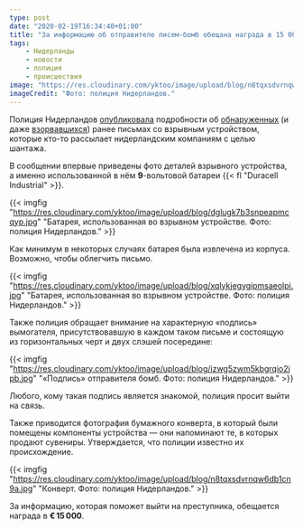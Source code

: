 ```yaml
---
type: post
date: "2020-02-19T16:34:40+01:00"
title: "За информацию об отправителе писем-бомб обещана награда в 15 000 евро"
tags:
    - Нидерланды
    - новости
    - полиция
    - происшествия
image: "https://res.cloudinary.com/yktoo/image/upload/blog/n8tqxsdvrnqw6db1cn9a.jpg"
imageCredit: "Фото: полиция Нидерландов."
---
```


Полиция Нидерландов [опубликовала](https://www.politie.nl/gezocht-en-vermist/gezochte-personen/2020/februari/05-onderzoek-naar-bombrieven-laatste-stand-van-zaken.html) подробности об [обнаруженных](0537) (и даже [взорвавшихся](0612)) ранее письмах со взрывным устройством, которые кто-то рассылает нидерландским компаниям с целью шантажа.

В сообщении впервые приведены фото деталей взрывного устройства, а именно использованной в нём **9**-вольтовой батареи {{< fl "Duracell Industrial" >}}.

<!--more-->

{{< imgfig "https://res.cloudinary.com/yktoo/image/upload/blog/dglugk7b3snpeapmcqyp.jpg" "Батарея, использованная во взрывном устройстве. Фото: полиция Нидерландов." >}}

Как минимум в некоторых случаях батарея была извлечена из корпуса. Возможно, чтобы облегчить письмо.

{{< imgfig "https://res.cloudinary.com/yktoo/image/upload/blog/xqlykjegygipmsaeolpi.jpg" "Батарея, использованная во взрывном устройстве. Фото: полиция Нидерландов." >}}

Также полиция обращает внимание на характерную «подпись» вымогателя, присутствовавшую в каждом таком письме и состоящую из горизонтальных черт и двух слэшей посередине:

{{< imgfig "https://res.cloudinary.com/yktoo/image/upload/blog/izwg5zwm5kbgrqio2jpb.jpg" "«Подпись» отправителя бомб. Фото: полиция Нидерландов." >}}

Любого, кому такая подпись является знакомой, полиция просит выйти на связь.

Также приводится фотография бумажного конверта, в который были помещены компоненты устройства — они напоминают те, в которых продают сувениры. Утверждается, что полиции известно их происхождение.

{{< imgfig "https://res.cloudinary.com/yktoo/image/upload/blog/n8tqxsdvrnqw6db1cn9a.jpg" "Конверт. Фото: полиция Нидерландов." >}}

За информацию, которая поможет выйти на преступника, обещается награда в **€ 15 000**.
